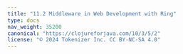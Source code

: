```yaml
---
title: "11.2 Middleware in Web Development with Ring"
type: docs
nav_weight: 35200
canonical: "https://clojureforjava.com/10/3/5/2"
license: "© 2024 Tokenizer Inc. CC BY-NC-SA 4.0"
---
```

